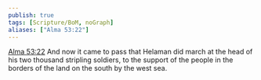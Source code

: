 ```yaml
---
publish: true
tags: [Scripture/BoM, noGraph]
aliases: ["Alma 53:22"]
---
```

[Alma 53:22](https://churchofjesuschrist.org/study/scriptures/bofm/alma/53?lang=eng&id=p22#p22) And now it came to pass that Helaman did march at the head of his two thousand stripling soldiers, to the support of the people in the borders of the land on the south by the west sea.
